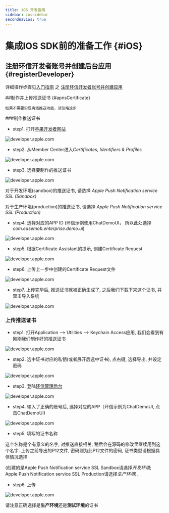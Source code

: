 ```yaml
---
title: iOS 开发指南
sidebar: iossidebar
secondnavios: true
---
```



# 集成IOS SDK前的准备工作 {#iOS}
	
## 注册环信开发者账号并创建后台应用 {#registerDeveloper}

详细操作步骤见[入门指南](/docs/gettingstart/) 之 [注册环信开发者账号并创建应用](/docs/gettingstart/#section-1)

##制作并上传推送证书 {#apnsCertificate}

    如果不需要实现离线推送功能，请忽略这步

###制作推送证书

* step1. 打开[苹果开发者网站](http://developer.apple.com/)

![developer.apple.com](/iOS_Apns_1.png "developer.apple.com")

* step2. 从Member Center进入*Certificates, Identifiers & Profiles*

![developer.apple.com](/iOS_Apns_2.png "developer.apple.com")

* step3. 选择要制作的推送证书

![developer.apple.com](/iOS_Apns_3.png "developer.apple.com")

对于开发环境(sandbox)的推送证书, 请选择 *Apple Push Notification service SSL (Sandbox)*  

对于生产环境(production)的推送证书, 请选择 *Apple Push Notification service SSL (Production)*

* step4. 选择对应的APP ID (环信示例使用ChatDemoUI， 所以此处选择*com.easemob.enterprise.demo.ui*)

![developer.apple.com](/iOS_Apns_4.png "developer.apple.com")

* step5. 根据Certificate Assistant的提示, 创建Certificate Request

![developer.apple.com](/iOS_Apns_5.png "developer.apple.com")

* step6. 上传上一步中创建的Certificate Request文件

![developer.apple.com](/iOS_Apns_6.png "developer.apple.com")

* step7. 上传完毕后, 推送证书就被正确生成了, 之后我们下载下来这个证书, 并双击导入系统

![developer.apple.com](/iOS_Apns_7.png "developer.apple.com")


### 上传推送证书

* step1. 打开Application --> Utilities --> Keychain Access应用, 我们会看到有刚刚我们制作好的推送证书

![developer.apple.com](/iOS_Apns_8.jpg "developer.apple.com")

* step2. 选中证书对应的私钥(或者展开后选中证书), 点右键, 选择导出, 并设定密码

![developer.apple.com](/iOS_Apns_9.png "developer.apple.com")

* step3. 登陆[环信管理后台](http://console.easemob.com/)

![developer.apple.com](/iOS_Apns_10.png "developer.apple.com")

* step4. 输入了正确的账号后, 选择对应的APP（环信示例为ChatDemoUI, 点击ChatDemoUI)

![developer.apple.com](/iOS_Apns_11.png "developer.apple.com")

* step5. 填写的证书名称

这个名称是个有意义的名字, 对推送直接相关, 稍后会在源码的修改里继续用到这个名字. 上传之前导出的P12文件, 密码则为此P12文件的密码, 证书类型请根据具体情况选择

(创建的是Apple Push Notification service SSL Sandbox请选择*开发环境*; Apple Push Notification service SSL Production请选择*生产环境*), 

* step6. 上传

![developer.apple.com](/iOS_Apns_12.png "developer.apple.com")

请注意正确选择是**生产环境**还是**测试环境**的证书
